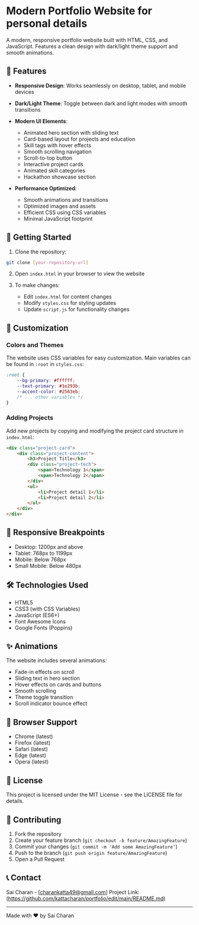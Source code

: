 # Modern Portfolio Website for personal details

A modern, responsive portfolio website built with HTML, CSS, and JavaScript. Features a clean design with dark/light theme support and smooth animations.

## 🌟 Features

- **Responsive Design**: Works seamlessly on desktop, tablet, and mobile devices
- **Dark/Light Theme**: Toggle between dark and light modes with smooth transitions
- **Modern UI Elements**:
  - Animated hero section with sliding text
  - Card-based layout for projects and education
  - Skill tags with hover effects
  - Smooth scrolling navigation
  - Scroll-to-top button
  - Interactive project cards
  - Animated skill categories
  - Hackathon showcase section

- **Performance Optimized**:
  - Smooth animations and transitions
  - Optimized images and assets
  - Efficient CSS using CSS variables
  - Minimal JavaScript footprint

## 🚀 Getting Started

1. Clone the repository:
```bash
git clone [your-repository-url]
```

2. Open `index.html` in your browser to view the website

3. To make changes:
   - Edit `index.html` for content changes
   - Modify `styles.css` for styling updates
   - Update `script.js` for functionality changes

## 🎨 Customization

### Colors and Themes

The website uses CSS variables for easy customization. Main variables can be found in `:root` in `styles.css`:

```css
:root {
    --bg-primary: #ffffff;
    --text-primary: #1e293b;
    --accent-color: #2563eb;
    /* ... other variables */
}
```

### Adding Projects

Add new projects by copying and modifying the project card structure in `index.html`:

```html
<div class="project-card">
    <div class="project-content">
        <h3>Project Title</h3>
        <div class="project-tech">
            <span>Technology 1</span>
            <span>Technology 2</span>
        </div>
        <ul>
            <li>Project detail 1</li>
            <li>Project detail 2</li>
        </ul>
    </div>
</div>
```

## 📱 Responsive Breakpoints

- Desktop: 1200px and above
- Tablet: 768px to 1199px
- Mobile: Below 768px
- Small Mobile: Below 480px

## 🛠️ Technologies Used

- HTML5
- CSS3 (with CSS Variables)
- JavaScript (ES6+)
- Font Awesome Icons
- Google Fonts (Poppins)

## ✨ Animations

The website includes several animations:
- Fade-in effects on scroll
- Sliding text in hero section
- Hover effects on cards and buttons
- Smooth scrolling
- Theme toggle transition
- Scroll indicator bounce effect

## 🔧 Browser Support

- Chrome (latest)
- Firefox (latest)
- Safari (latest)
- Edge (latest)
- Opera (latest)

## 📄 License

This project is licensed under the MIT License - see the LICENSE file for details.

## 🤝 Contributing

1. Fork the repository
2. Create your feature branch (`git checkout -b feature/AmazingFeature`)
3. Commit your changes (`git commit -m 'Add some AmazingFeature'`)
4. Push to the branch (`git push origin feature/AmazingFeature`)
5. Open a Pull Request

## 📞 Contact

Sai Charan - [charankatta49@gmail.com]
Project Link:(https://github.com/kattacharan/portfolio/edit/main/README.md)

---
Made with ❤️ by Sai Charan 
